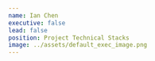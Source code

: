```yaml
---
name: Ian Chen
executive: false
lead: false
position: Project Technical Stacks
image: ../assets/default_exec_image.png
---
```

